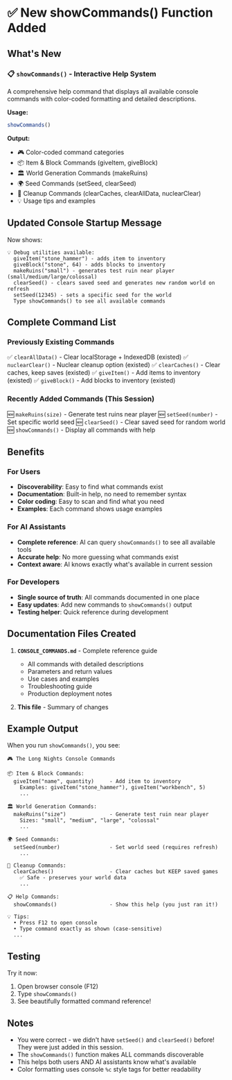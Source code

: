 # ✅ New showCommands() Function Added

## What's New

### 📋 `showCommands()` - Interactive Help System

A comprehensive help command that displays all available console commands with color-coded formatting and detailed descriptions.

**Usage:**
```javascript
showCommands()
```

**Output:**
- 🎮 Color-coded command categories
- 📦 Item & Block Commands (giveItem, giveBlock)
- 🏛️ World Generation Commands (makeRuins)
- 🌍 Seed Commands (setSeed, clearSeed)
- 🧹 Cleanup Commands (clearCaches, clearAllData, nuclearClear)
- 💡 Usage tips and examples

## Updated Console Startup Message

Now shows:
```
💡 Debug utilities available:
  giveItem("stone_hammer") - adds item to inventory
  giveBlock("stone", 64) - adds blocks to inventory
  makeRuins("small") - generates test ruin near player (small/medium/large/colossal)
  clearSeed() - clears saved seed and generates new random world on refresh
  setSeed(12345) - sets a specific seed for the world
  Type showCommands() to see all available commands
```

## Complete Command List

### Previously Existing Commands
✅ `clearAllData()` - Clear localStorage + IndexedDB (existed)
✅ `nuclearClear()` - Nuclear cleanup option (existed)
✅ `clearCaches()` - Clear caches, keep saves (existed)
✅ `giveItem()` - Add items to inventory (existed)
✅ `giveBlock()` - Add blocks to inventory (existed)

### Recently Added Commands (This Session)
🆕 `makeRuins(size)` - Generate test ruins near player
🆕 `setSeed(number)` - Set specific world seed
🆕 `clearSeed()` - Clear saved seed for random world
🆕 `showCommands()` - Display all commands with help

## Benefits

### For Users
- **Discoverability**: Easy to find what commands exist
- **Documentation**: Built-in help, no need to remember syntax
- **Color coding**: Easy to scan and find what you need
- **Examples**: Each command shows usage examples

### For AI Assistants
- **Complete reference**: AI can query `showCommands()` to see all available tools
- **Accurate help**: No more guessing what commands exist
- **Context aware**: AI knows exactly what's available in current session

### For Developers
- **Single source of truth**: All commands documented in one place
- **Easy updates**: Add new commands to `showCommands()` output
- **Testing helper**: Quick reference during development

## Documentation Files Created

1. **`CONSOLE_COMMANDS.md`** - Complete reference guide
   - All commands with detailed descriptions
   - Parameters and return values
   - Use cases and examples
   - Troubleshooting guide
   - Production deployment notes

2. **This file** - Summary of changes

## Example Output

When you run `showCommands()`, you see:

```
🎮 The Long Nights Console Commands

📦 Item & Block Commands:
  giveItem("name", quantity)     - Add item to inventory
    Examples: giveItem("stone_hammer"), giveItem("workbench", 5)
    ...

🏛️ World Generation Commands:
  makeRuins("size")              - Generate test ruin near player
    Sizes: "small", "medium", "large", "colossal"
    ...

🌍 Seed Commands:
  setSeed(number)                - Set world seed (requires refresh)
    ...

🧹 Cleanup Commands:
  clearCaches()                  - Clear caches but KEEP saved games
    ✅ Safe - preserves your world data
    ...

📋 Help Commands:
  showCommands()                 - Show this help (you just ran it!)

💡 Tips:
  • Press F12 to open console
  • Type command exactly as shown (case-sensitive)
  ...
```

## Testing

Try it now:
1. Open browser console (F12)
2. Type `showCommands()`
3. See beautifully formatted command reference!

## Notes

- You were correct - we didn't have `setSeed()` and `clearSeed()` before! They were just added in this session.
- The `showCommands()` function makes ALL commands discoverable
- This helps both users AND AI assistants know what's available
- Color formatting uses console `%c` style tags for better readability
